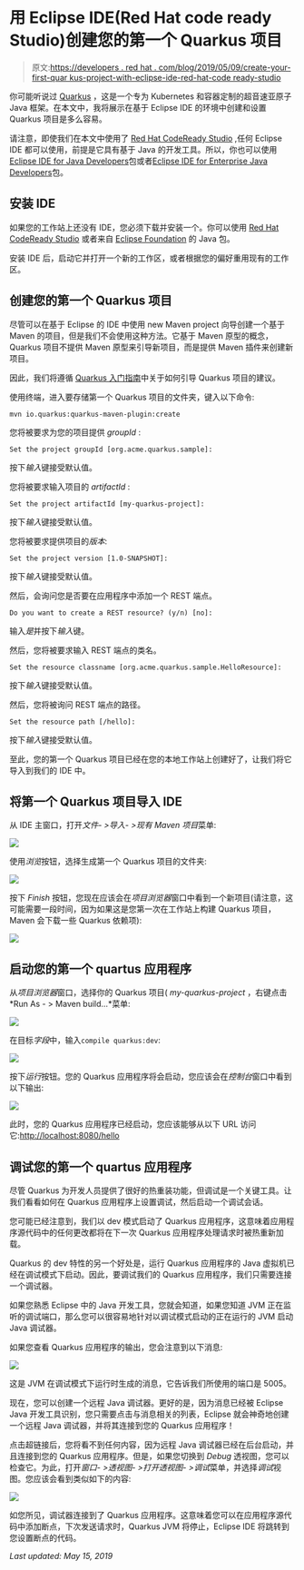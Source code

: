 # 用 Eclipse IDE(Red Hat code ready Studio)创建您的第一个 Quarkus 项目

> 原文:[https://developers . red hat . com/blog/2019/05/09/create-your-first-quar kus-project-with-eclipse-ide-red-hat-code ready-studio](https://developers.redhat.com/blog/2019/05/09/create-your-first-quarkus-project-with-eclipse-ide-red-hat-codeready-studio)

你可能听说过 [Quarkus](https://quarkus.io) ，这是一个专为 Kubernetes 和容器定制的超音速亚原子 Java 框架。在本文中，我将展示在基于 Eclipse IDE 的环境中创建和设置 Quarkus 项目是多么容易。

请注意，即使我们在本文中使用了 [Red Hat CodeReady Studio](https://developers.redhat.com/products/codeready-studio/overview) ,任何 Eclipse IDE 都可以使用，前提是它具有基于 Java 的开发工具。所以，你也可以使用[Eclipse IDE for Java Developers](https://www.eclipse.org/downloads/packages/release/2019-03/r/eclipse-ide-java-developers)包或者[Eclipse IDE for Enterprise Java Developers](https://www.eclipse.org/downloads/packages/release/2019-03/r/eclipse-ide-enterprise-java-developers)包。

## 安装 IDE

如果您的工作站上还没有 IDE，您必须下载并安装一个。你可以使用 [Red Hat CodeReady Studio](https://developers.redhat.com/products/codeready-studio/overview) 或者来自 [Eclipse Foundation](https://eclipse.org/downloads) 的 Java 包。

安装 IDE 后，启动它并打开一个新的工作区，或者根据您的偏好重用现有的工作区。

## 创建您的第一个 Quarkus 项目

尽管可以在基于 Eclipse 的 IDE 中使用 new Maven project 向导创建一个基于 Maven 的项目，但是我们不会使用这种方法。它基于 Maven 原型的概念，Quarkus 项目不提供 Maven 原型来引导新项目，而是提供 Maven 插件来创建新项目。

因此，我们将遵循 [Quarkus 入门指南](https://quarkus.io/guides/getting-started-guide)中关于如何引导 Quarkus 项目的建议。

使用终端，进入要存储第一个 Quarkus 项目的文件夹，键入以下命令:

```
mvn io.quarkus:quarkus-maven-plugin:create
```

您将被要求为您的项目提供 *groupId* :

```
Set the project groupId [org.acme.quarkus.sample]:
```

按下*输入*键接受默认值。

您将被要求输入项目的 *artifactId* :

```
Set the project artifactId [my-quarkus-project]:
```

按下*输入*键接受默认值。

您将被要求提供项目的*版本*:

```
Set the project version [1.0-SNAPSHOT]:
```

按下*输入*键接受默认值。

然后，会询问您是否要在应用程序中添加一个 REST 端点。

```
Do you want to create a REST resource? (y/n) [no]:
```

输入*是*并按下*输入*键。

然后，您将被要求输入 REST 端点的类名。

```
Set the resource classname [org.acme.quarkus.sample.HelloResource]:
```

按下*输入*键接受默认值。

然后，您将被询问 REST 端点的路径。

```
Set the resource path [/hello]:
```

按下*输入*键接受默认值。

至此，您的第一个 Quarkus 项目已经在您的本地工作站上创建好了，让我们将它导入到我们的 IDE 中。

## 将第一个 Quarkus 项目导入 IDE

从 IDE 主窗口，打开*文件- >导入- >现有 Maven 项目*菜单:

![](../Images/355251f66a7ea48e79ed155d425eb2f4.png)

使用*浏览*按钮，选择生成第一个 Quarkus 项目的文件夹:

![](../Images/c3525086afc93a7086201dd960b96ad1.png)

按下 *Finish* 按钮，您现在应该会在*项目浏览器*窗口中看到一个新项目(请注意，这可能需要一段时间，因为如果这是您第一次在工作站上构建 Quarkus 项目，Maven 会下载一些 Quarkus 依赖项):

![](../Images/bcd3fe7fff685ac13f5b1c55eb6328e2.png)

## 启动您的第一个 quartus 应用程序

从*项目浏览器*窗口，选择你的 Quarkus 项目( *my-quarkus-project* ，右键点击 *Run As - > Maven build...*菜单:

![](../Images/951b466273346f61227bae7d64e052fd.png)

在目标*字段*中，输入`compile quarkus:dev`:

![](../Images/c1923c533465c6cc4e50f25329018e76.png)

按下*运行*按钮。您的 Quarkus 应用程序将会启动，您应该会在*控制台*窗口中看到以下输出:

![](../Images/5494ecfa5a6d089a86315d83efac14bf.png)

此时，您的 Quarkus 应用程序已经启动，您应该能够从以下 URL 访问它:[http://localhost:8080/hello](http://localhost:8080/hello)

## 调试您的第一个 quartus 应用程序

尽管 Quarkus 为开发人员提供了很好的热重装功能，但调试是一个关键工具。让我们看看如何在 Quarkus 应用程序上设置调试，然后启动一个调试会话。

您可能已经注意到，我们以 dev 模式启动了 Quarkus 应用程序，这意味着应用程序源代码中的任何更改都将在下一次 Quarkus 应用程序处理请求时被热重新加载。

Quarkus 的 dev 特性的另一个好处是，运行 Quarkus 应用程序的 Java 虚拟机已经在调试模式下启动。因此，要调试我们的 Quarkus 应用程序，我们只需要连接一个调试器。

如果您熟悉 Eclipse 中的 Java 开发工具，您就会知道，如果您知道 JVM 正在监听的调试端口，那么您可以很容易地针对以调试模式启动的正在运行的 JVM 启动 Java 调试器。

如果您查看 Quarkus 应用程序的输出，您会注意到以下消息:

![](../Images/bfa770f0b38f16e6523a0acca7b79e52.png)

这是 JVM 在调试模式下运行时生成的消息，它告诉我们所使用的端口是 5005。

现在，您可以创建一个远程 Java 调试器。更好的是，因为消息已经被 Eclipse Java 开发工具识别，您只需要点击与消息相关的列表，Eclipse 就会神奇地创建一个远程 Java 调试器，并将其连接到您的 Quarkus 应用程序！

点击超链接后，您将看不到任何内容，因为远程 Java 调试器已经在后台启动，并且连接到您的 Quarkus 应用程序。但是，如果您切换到 *Debug* 透视图，您可以检查它。为此，打开*窗口- >透视图- >打开透视图- >调试*菜单，并选择*调试*视图。您应该会看到类似如下的内容:

![](../Images/0cfe218213bd49acd6523e304879bbcd.png)

如您所见，调试器连接到了 Quarkus 应用程序。这意味着您可以在应用程序源代码中添加断点，下次发送请求时，Quarkus JVM 将停止，Eclipse IDE 将跳转到您设置断点的代码。

*Last updated: May 15, 2019*
